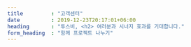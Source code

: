 ```yaml
---
title         : "고객센터"
date          : 2019-12-23T20:17:01+06:00
heading       : "투스비, <h2> 여러분과 시너지 효과를 기대합니다."
form_heading  : "함께 프로젝트 나누기"
---
```


